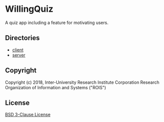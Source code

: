 # WillingQuiz

A quiz app including a feature for motivating users.

## Directories

- [client](client/README.md)
- [server](server/README.md)

## Copyright

Copyright (c) 2018, Inter-University Research Institute Corporation Research Organization of Information and Systems ("ROIS")

## License

[BSD 3-Clause License](LICENSE)
